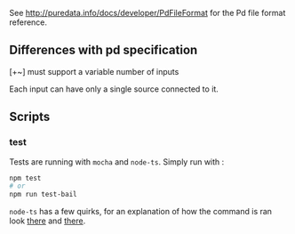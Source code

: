 See http://puredata.info/docs/developer/PdFileFormat for the Pd file format reference.


Differences with pd specification
------------------------------------

[+~] must support a variable number of inputs

Each input can have only a single source connected to it. 


Scripts
---------



### test

Tests are running with `mocha` and `node-ts`. Simply run with :

```bash
npm test
# or
npm run test-bail
```

`node-ts` has a few quirks, for an explanation of how the command is ran look [there](https://github.com/TypeStrong/ts-node#mocha) and [there](https://github.com/TypeStrong/ts-node#help-my-types-are-missing).